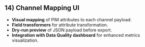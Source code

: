 ## 14) Channel Mapping UI

- **Visual mapping** of PIM attributes to each channel payload.
- **Field transformers** for attribute transformation.
- **Dry-run preview** of JSON payload before export.
- **Integration with Data Quality dashboard** for enhanced metrics visualization.